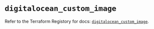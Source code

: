 # `digitalocean_custom_image`

Refer to the Terraform Registory for docs: [`digitalocean_custom_image`](https://registry.terraform.io/providers/digitalocean/digitalocean/2.28.0/docs/resources/custom_image).
